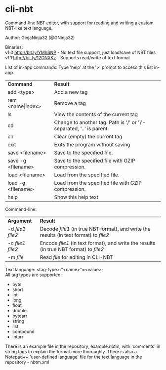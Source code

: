 cli-nbt
=======

Command-line NBT editor, with support for reading and writing a custom NBT-like text language.

Author: GinjaNinja32 (@GNinja32)

Binaries:<br/>
v1.0 http://bit.ly/YMhSNP - No text file support, just load/save of NBT files<br/>
v1.1 http://bit.ly/12GNXKz - Supports read/write of text format

List of in-app commands:
Type 'help' at the '>' prompt to access this list in-app.

<table><tr><td><strong>Command</strong></td><td><strong>Result</strong></td></tr>
<tr><td>add &lt;type&gt;</td><td>Add a new tag</td></tr>
<tr><td>rem &lt;name|index&gt;</td><td>Remove a tag</td></tr>
<tr><td>ls</td><td>View the contents of the current tag</td></tr>
<tr><td>cd</td><td>Change to another tag. Path is '/' or '\'-separated, '..' is parent.</td></tr>
<tr><td>clr</td><td>Clear (empty) the current tag</td></tr>
<tr><td>exit</td><td>Exits the program without saving</td></tr>
<tr><td>save &lt;filename&gt;</td><td>Save to the specified file.</td></tr>
<tr><td>save -g &lt;filename&gt;</td><td>Save to the specified file with GZIP compression.</td></tr>
<tr><td>load &lt;filename&gt;</td><td>Load from the specified file.</td></tr>
<tr><td>load -g &lt;filename&gt;</td><td>Load from the specified file with GZIP compression.</td></tr>
<tr><td>help</td><td>Show this help text</td></tr></table>

Command-line:
<table><tr><td><strong>Argument</strong></td><td><strong>Result</strong></td></tr>
<tr><td>-d <i>file1</i> <i>file2</i></td><td>Decode <i>file1</i> (in true NBT format), and write the results (in text format) to <i>file2</i></td></tr>
<tr><td>-c <i>file1</i> <i>file2</i></td><td>Encode <i>file1</i> (in text format), and write the results (in true NBT format) to <i>file2</i></td></tr>
<tr><td>-m <i>file</i></td><td>Read <i>file</i> for editing in CLI-NBT</td></tr></table>

Text language:
&lt;tag-type&gt;:"&lt;name&gt;"=&lt;value&gt;;<br/>
All tag types are supported:<br>
<ul>
<li>byte</li>
<li>short</li>
<li>int</li>
<li>long</li>
<li>float</li>
<li>double</li>
<li>bytearr</li>
<li>string</li>
<li>list</li>
<li>compound</li>
<li>intarr</li>
</ul>
There is an example file in the repository, example.nbtm, with 'comments' in string tags to explain the format more thoroughly.
There is also a Notepad++ 'user-defined language' file for the text language in the repository - nbtm.xml